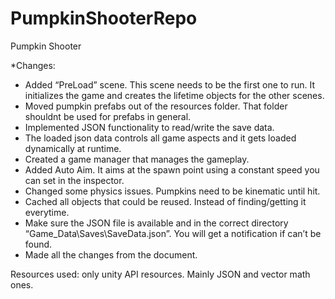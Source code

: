 # PumpkinShooterRepo
Pumpkin Shooter


*Changes:
* Added “PreLoad” scene. This scene needs to be the first one to run. It initializes the game and creates the lifetime objects for the other scenes.
* Moved pumpkin prefabs out of the resources folder. That folder shouldnt be used for prefabs in general.
* Implemented JSON functionality to read/write the save data.
* The loaded json data controls all game aspects and it gets loaded dynamically at runtime.
* Created a game manager that manages the gameplay.
* Added Auto Aim. It aims at the spawn point using a constant speed you can set in the inspector.
* Changed some physics issues. Pumpkins need to be kinematic until hit. 
* Cached all objects that could be reused. Instead of finding/getting it everytime.
* Make sure the JSON file is available and in the correct directory “Game_Data\Saves\SaveData.json”. You will get a notification if can’t be found. 
* Made all the changes from the document.

Resources used: only unity API resources. Mainly JSON and vector math ones.


